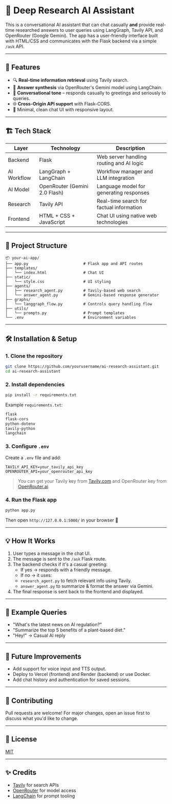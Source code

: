 
# 🧠 Deep Research AI Assistant

This is a conversational AI assistant that can chat casually **and** provide real-time researched answers to user queries using LangGraph, Tavily API, and OpenRouter (Google Gemini). The app has a user-friendly interface built with HTML/CSS and communicates with the Flask backend via a simple `/ask` API.

---

## 🚀 Features

- 🔍 **Real-time information retrieval** using Tavily search.
- 🧠 **Answer synthesis** via OpenRouter's Gemini model using LangChain.
- 💬 **Conversational tone** – responds casually to greetings and seriously to queries.
- 🌐 **Cross-Origin API support** with Flask-CORS.
- 🎨 Minimal, clean chat UI with responsive layout.

---

## 🏗️ Tech Stack

| Layer       | Technology                      | Description                                 |
|------------|----------------------------------|---------------------------------------------|
| Backend     | Flask                            | Web server handling routing and AI logic     |
| AI Workflow | LangGraph + LangChain            | Workflow manager and LLM integration         |
| AI Model    | OpenRouter (Gemini 2.0 Flash)    | Language model for generating responses      |
| Research    | Tavily API                       | Real-time search for factual information     |
| Frontend    | HTML + CSS + JavaScript          | Chat UI using native web technologies        |

---

## 📁 Project Structure

```
📦 your-ai-app/
├── app.py                        # Flask app and API routes
├── templates/
│   └── index.html                # Chat UI
├── static/
│   └── style.css                 # UI styling
├── agents/
│   ├── research_agent.py         # Tavily-based web search
│   └── answer_agent.py           # Gemini-based response generator
├── graphs/
│   └── langgraph_flow.py         # Controls query handling flow
├── utils/
│   └── prompts.py                # Prompt templates
└── .env                          # Environment variables
```

---

## 🛠️ Installation & Setup

### 1. Clone the repository

```bash
git clone https://github.com/yourusername/ai-research-assistant.git
cd ai-research-assistant
```

### 2. Install dependencies

```bash
pip install -r requirements.txt
```

Example `requirements.txt`:

```txt
flask
flask-cors
python-dotenv
tavily-python
langchain
```

### 3. Configure `.env`

Create a `.env` file and add:

```
TAVILY_API_KEY=your_tavily_api_key
OPENROUTER_API=your_openrouter_api_key
```

> You can get your Tavily key from [Tavily.com](https://www.tavily.com/) and OpenRouter key from [OpenRouter.ai](https://openrouter.ai/).

### 4. Run the Flask app

```bash
python app.py
```

Then open `http://127.0.0.1:5000/` in your browser 🚀

---

## 💡 How It Works

1. User types a message in the chat UI.
2. The message is sent to the `/ask` Flask route.
3. The backend checks if it's a casual greeting:
    - If yes → responds with a friendly message.
    - If no → it uses:
    - `research_agent.py` to fetch relevant info using Tavily.
    - `answer_agent.py` to summarize & format the answer via Gemini.
4. The final response is sent back to the frontend and displayed.

---

## 🧪 Example Queries

- "What's the latest news on AI regulation?"
- "Summarize the top 5 benefits of a plant-based diet."
- "Hey!" → Casual AI reply

---

## 🧩 Future Improvements

- Add support for voice input and TTS output.
- Deploy to Vercel (frontend) and Render (backend) or use Docker.
- Add chat history and authentication for saved sessions.

---

## 🤝 Contributing

Pull requests are welcome! For major changes, open an issue first to discuss what you'd like to change.

---

## 📜 License

[MIT](LICENSE)

---

## ✨ Credits

- [Tavily](https://www.tavily.com/) for search APIs
- [OpenRouter](https://openrouter.ai/) for model access
- [LangChain](https://www.langchain.com/) for prompt tooling

